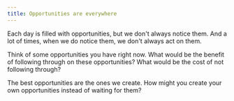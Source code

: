 ```yaml
---
title: Opportunities are everywhere
---
```


Each day is filled with opportunities, but we don't always notice them. And a lot of times, when we do notice them, we don't always act on them.

Think of some opportunities you have right now. What would be the benefit of following through on these opportunities? What would be the cost of not following through?

The best opportunities are the ones we create. How might you create your own opportunities instead of waiting for them?
